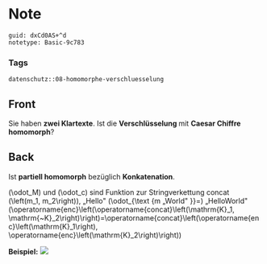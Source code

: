 # Note
```
guid: dxCd0AS+^d
notetype: Basic-9c783
```

### Tags
```
datenschutz::08-homomorphe-verschluesselung
```

## Front
Sie haben <b>zwei Klartexte</b>. Ist die <b>Verschlüsselung </b>mit <b>Caesar Chiffre homomorph</b>?

## Back
Ist <b>partiell homomorph</b> bezüglich <b>Konkatenation</b>.

\(\odot_M\) und \(\odot_c\) sind Funktion zur Stringverkettung concat \(\left(m_1, m_2\right)\), „Hello" \(\odot_{\text {m „World" }}=\) „HelloWorld"
\(\operatorname{enc}\left(\operatorname{concat}\left(\mathrm{K}_1, \mathrm{~K}_2\right)\right)=\operatorname{concat}\left(\operatorname{enc}\left(\mathrm{K}_1\right), \operatorname{enc}\left(\mathrm{K}_2\right)\right)\)

<b>Beispiel:</b>
<img src="paste-61a9c50523b32c060a9a98443345ee864751dd25.jpg">
